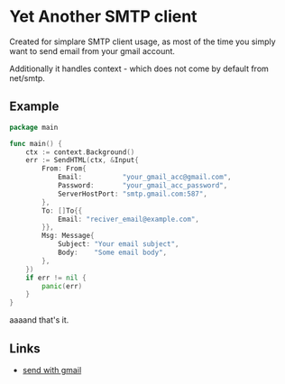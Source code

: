 # Yet Another SMTP client

Created for simplare SMTP client usage, as most of the time you simply want to send email from your gmail account.

Additionally it handles context - which does not come by default from net/smtp.

## Example
```go
package main

func main() {
	ctx := context.Background()
	err := SendHTML(ctx, &Input{
		From: From{
			Email:          "your_gmail_acc@gmail.com",
			Password:       "your_gmail_acc_password",
			ServerHostPort: "smtp.gmail.com:587",
		},
		To: []To{{
			Email: "reciver_email@example.com",
		}},
		Msg: Message{
			Subject: "Your email subject",
			Body:    "Some email body",
		},
	})
    if err != nil {
        panic(err)
    }
}

```

aaaand that's it.

## Links
* [send with gmail](https://www.123formbuilder.com/docs/setting-up-smtp-with-2-step-verification-on/)